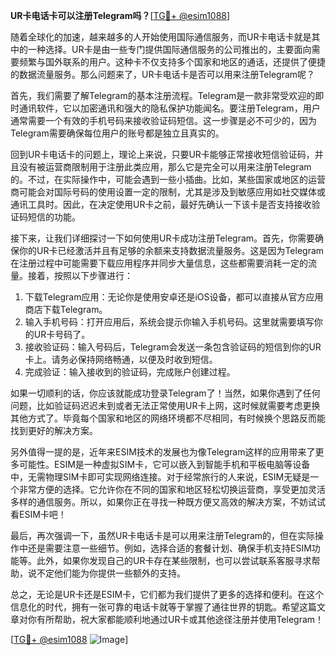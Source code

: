 **UR卡电话卡可以注册Telegram吗？**[[TG💪+ @esim1088](https://t.me/s/esim1088)]

随着全球化的加速，越来越多的人开始使用国际通信服务，而UR卡电话卡就是其中的一种选择。UR卡是由一些专门提供国际通信服务的公司推出的，主要面向需要频繁与国外联系的用户。这种卡不仅支持多个国家和地区的通话，还提供了便捷的数据流量服务。那么问题来了，UR卡电话卡是否可以用来注册Telegram呢？

首先，我们需要了解Telegram的基本注册流程。Telegram是一款非常受欢迎的即时通讯软件，它以加密通讯和强大的隐私保护功能闻名。要注册Telegram，用户通常需要一个有效的手机号码来接收验证码短信。这一步骤是必不可少的，因为Telegram需要确保每位用户的账号都是独立且真实的。

回到UR卡电话卡的问题上，理论上来说，只要UR卡能够正常接收短信验证码，并且没有被运营商限制用于注册此类应用，那么它是完全可以用来注册Telegram的。不过，在实际操作中，可能会遇到一些小插曲。比如，某些国家或地区的运营商可能会对国际号码的使用设置一定的限制，尤其是涉及到敏感应用如社交媒体或通讯工具时。因此，在决定使用UR卡之前，最好先确认一下该卡是否支持接收验证码短信的功能。

接下来，让我们详细探讨一下如何使用UR卡成功注册Telegram。首先，你需要确保你的UR卡已经激活并且有足够的余额来支持数据流量服务。这是因为Telegram在注册过程中可能需要下载应用程序并同步大量信息，这些都需要消耗一定的流量。接着，按照以下步骤进行：

1. 下载Telegram应用：无论你是使用安卓还是iOS设备，都可以直接从官方应用商店下载Telegram。
2. 输入手机号码：打开应用后，系统会提示你输入手机号码。这里就需要填写你的UR卡号码了。
3. 接收验证码：输入号码后，Telegram会发送一条包含验证码的短信到你的UR卡上。请务必保持网络畅通，以便及时收到短信。
4. 完成验证：输入接收到的验证码，完成账户创建过程。

如果一切顺利的话，你应该就能成功登录Telegram了！当然，如果你遇到了任何问题，比如验证码迟迟未到或者无法正常使用UR卡上网，这时候就需要考虑更换其他方式了。毕竟每个国家和地区的网络环境都不尽相同，有时候换个思路反而能找到更好的解决方案。

另外值得一提的是，近年来ESIM技术的发展也为像Telegram这样的应用带来了更多可能性。ESIM是一种虚拟SIM卡，它可以嵌入到智能手机和平板电脑等设备中，无需物理SIM卡即可实现网络连接。对于经常旅行的人来说，ESIM无疑是一个非常方便的选择。它允许你在不同的国家和地区轻松切换运营商，享受更加灵活多样的通信服务。所以，如果你正在寻找一种既方便又高效的解决方案，不妨试试看ESIM卡吧！

最后，再次强调一下，虽然UR卡电话卡是可以用来注册Telegram的，但在实际操作中还是需要注意一些细节。例如，选择合适的套餐计划、确保手机支持ESIM功能等。此外，如果你发现自己的UR卡存在某些限制，也可以尝试联系客服寻求帮助，说不定他们能为你提供一些额外的支持。

总之，无论是UR卡还是ESIM卡，它们都为我们提供了更多的选择和便利。在这个信息化的时代，拥有一张可靠的电话卡就等于掌握了通往世界的钥匙。希望这篇文章对你有所帮助，祝大家都能顺利地通过UR卡或其他途径注册并使用Telegram！

[[TG💪+ @esim1088](https://t.me/s/esim1088) ![Image](https://i.postimg.cc/4NQfJmqS/Snipaste-2025-05-13-00-14-12.png)]
